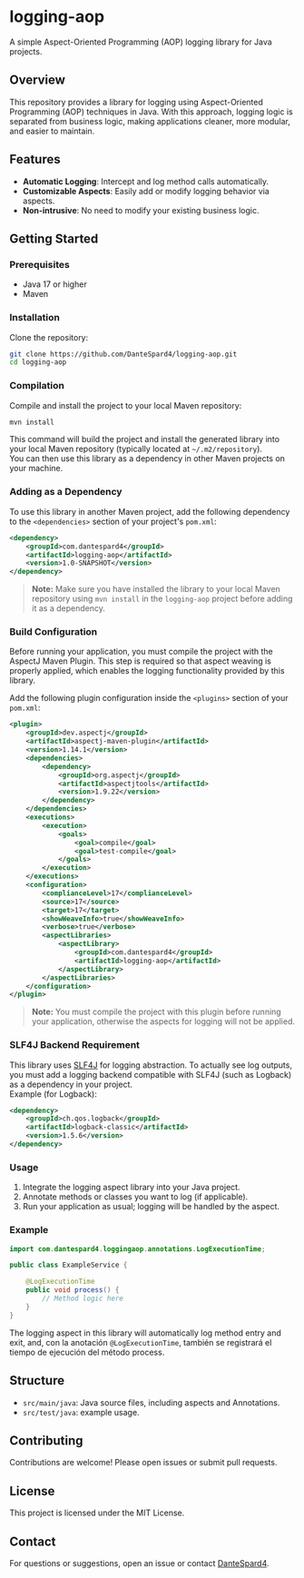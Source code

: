 # logging-aop

A simple Aspect-Oriented Programming (AOP) logging library for Java projects.

## Overview

This repository provides a library for logging using Aspect-Oriented Programming (AOP) techniques in Java. With this approach, logging logic is separated from business logic, making applications cleaner, more modular, and easier to maintain.

## Features

- **Automatic Logging**: Intercept and log method calls automatically.
- **Customizable Aspects**: Easily add or modify logging behavior via aspects.
- **Non-intrusive**: No need to modify your existing business logic.

## Getting Started

### Prerequisites

- Java 17 or higher
- Maven 

### Installation

Clone the repository:

```bash
git clone https://github.com/DanteSpard4/logging-aop.git
cd logging-aop
```

### Compilation

Compile and install the project to your local Maven repository:

```bash
mvn install
```

This command will build the project and install the generated library into your local Maven repository (typically located at `~/.m2/repository`).  
You can then use this library as a dependency in other Maven projects on your machine.

### Adding as a Dependency

To use this library in another Maven project, add the following dependency to the `<dependencies>` section of your project's `pom.xml`:

```xml
<dependency>
    <groupId>com.dantespard4</groupId>
    <artifactId>logging-aop</artifactId>
    <version>1.0-SNAPSHOT</version>
</dependency>
```

> **Note:** Make sure you have installed the library to your local Maven repository using `mvn install` in the `logging-aop` project before adding it as a dependency.

### Build Configuration

Before running your application, you must compile the project with the AspectJ Maven Plugin. This step is required so that aspect weaving is properly applied, which enables the logging functionality provided by this library.

Add the following plugin configuration inside the `<plugins>` section of your `pom.xml`:

```xml
<plugin>
    <groupId>dev.aspectj</groupId>
    <artifactId>aspectj-maven-plugin</artifactId>
    <version>1.14.1</version>
    <dependencies>
        <dependency>
            <groupId>org.aspectj</groupId>
            <artifactId>aspectjtools</artifactId>
            <version>1.9.22</version>
        </dependency>
    </dependencies>
    <executions>
        <execution>
            <goals>
                <goal>compile</goal>
                <goal>test-compile</goal>
            </goals>
        </execution>
    </executions>
    <configuration>
        <complianceLevel>17</complianceLevel>
        <source>17</source>
        <target>17</target>
        <showWeaveInfo>true</showWeaveInfo>
        <verbose>true</verbose>
        <aspectLibraries>
            <aspectLibrary>
                <groupId>com.dantespard4</groupId>
                <artifactId>logging-aop</artifactId>
            </aspectLibrary>
        </aspectLibraries>
    </configuration>
</plugin>
```

> **Note:** You must compile the project with this plugin before running your application, otherwise the aspects for logging will not be applied.

### SLF4J Backend Requirement

This library uses [SLF4J](http://www.slf4j.org/) for logging abstraction. To actually see log outputs, you must add a logging backend compatible with SLF4J (such as Logback) as a dependency in your project.  
Example (for Logback):

```xml
<dependency>
    <groupId>ch.qos.logback</groupId>
    <artifactId>logback-classic</artifactId>
    <version>1.5.6</version>
</dependency>
```

### Usage

1. Integrate the logging aspect library into your Java project.
2. Annotate methods or classes you want to log (if applicable).
3. Run your application as usual; logging will be handled by the aspect.

### Example

```java
import com.dantespard4.loggingaop.annotations.LogExecutionTime;

public class ExampleService {

    @LogExecutionTime
    public void process() {
        // Method logic here
    }
}
```
The logging aspect in this library will automatically log method entry and exit, and, con la anotación `@LogExecutionTime`, también se registrará el tiempo de ejecución del método process.

## Structure

- `src/main/java`: Java source files, including aspects and Annotations.
- `src/test/java`:  example usage.

## Contributing

Contributions are welcome! Please open issues or submit pull requests.

## License

This project is licensed under the MIT License.

## Contact

For questions or suggestions, open an issue or contact [DanteSpard4](https://github.com/DanteSpard4).

